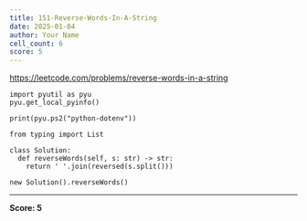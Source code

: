 ```yaml
---
title: 151-Reverse-Words-In-A-String
date: 2025-01-04
author: Your Name
cell_count: 6
score: 5
---
```


https://leetcode.com/problems/reverse-words-in-a-string


```
import pyutil as pyu
pyu.get_local_pyinfo()
```


```
print(pyu.ps2("python-dotenv"))
```


```
from typing import List
```


```
class Solution:
  def reverseWords(self, s: str) -> str:
    return ' '.join(reversed(s.split()))
```


```
new Solution().reverseWords()
```


---
**Score: 5**